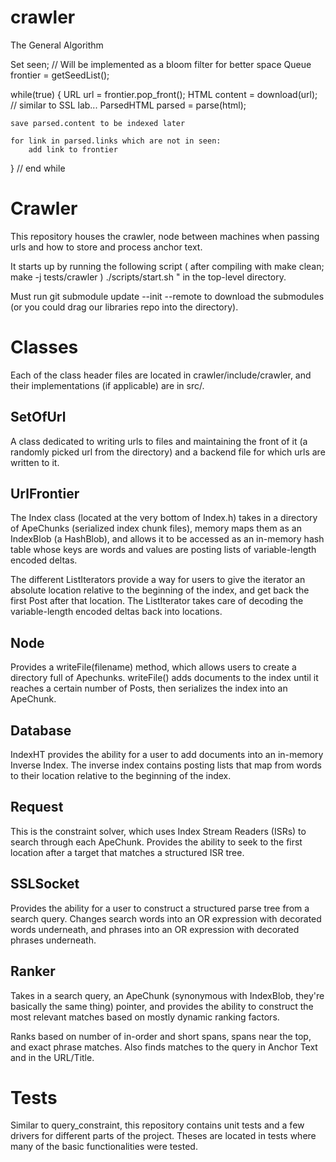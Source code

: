 # crawler


The General Algorithm


Set<URL> seen; // Will be implemented as a bloom filter for better space
Queue<URL> frontier = getSeedList();

while(true) {
	URL url = frontier.pop_front();
	HTML content = download(url); // similar to SSL lab...
	ParsedHTML parsed = parse(html);
	
	save parsed.content to be indexed later
	
	for link in parsed.links which are not in seen:
		add link to frontier
} // end while

# Crawler

This repository houses the crawler, node between machines when passing urls and how to store and process anchor text.

It starts up by running the following script ( after compiling with make clean; make -j tests/crawler ) ./scripts/start.sh " in the top-level directory.

Must run git submodule update --init --remote to download the submodules (or you could drag our libraries repo into the directory).

# Classes

Each of the class header files are located in crawler/include/crawler, and their implementations (if applicable) are in src/.

## SetOfUrl

A class dedicated to writing urls to files and maintaining the front of it (a randomly picked url from the directory) and a backend file for which urls are written to it.

## UrlFrontier

The Index class (located at the very bottom of Index.h) takes in a directory of ApeChunks (serialized index chunk files), memory maps them as an IndexBlob (a HashBlob), and allows it to be accessed as an in-memory hash table whose keys are words and values are posting lists of variable-length encoded deltas. 

The different ListIterators provide a way for users to give the iterator an absolute location relative to the beginning of the index, and get back the first Post after that location. The ListIterator takes care of decoding the variable-length encoded deltas back into locations.

## Node

Provides a writeFile(filename) method, which allows users to create a directory full of Apechunks.  writeFile() adds documents to the index until it reaches a certain number of Posts, then serializes the index into an ApeChunk.

## Database

IndexHT provides the ability for a user to add documents into an in-memory Inverse Index. The inverse index contains posting lists that map from words to their location relative to the beginning of the index.

## Request

This is the constraint solver, which uses Index Stream Readers (ISRs) to search through each ApeChunk. Provides the ability to seek to the first location after a target that matches a structured ISR tree.

## SSLSocket

Provides the ability for a user to construct a structured parse tree from a search query. Changes search words into an OR expression with decorated words underneath, and phrases into an OR expression with decorated phrases underneath.

## Ranker

Takes in a search query, an ApeChunk (synonymous with IndexBlob, they're basically the same thing) pointer, and provides the ability to construct the most relevant matches based on mostly dynamic ranking factors.

Ranks based on number of in-order and short spans, spans near the top, and exact phrase matches. Also finds matches to the query in Anchor Text and in the URL/Title.

# Tests
Similar to query_constraint, this repository contains unit tests and a few drivers for different parts of the project. Theses are located in tests where many of the basic functionalities were tested.
